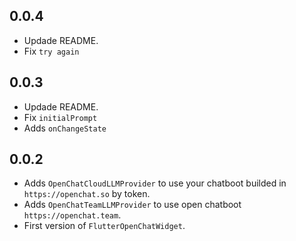 ## 0.0.4

* Updade README.
* Fix `try again`

## 0.0.3

* Updade README.
* Fix `initialPrompt`
* Adds `onChangeState`


## 0.0.2

* Adds `OpenChatCloudLLMProvider` to use your chatboot builded in `https://openchat.so` by token.
* Adds `OpenChatTeamLLMProvider` to use open chatboot `https://openchat.team`.
* First version of `FlutterOpenChatWidget`.

